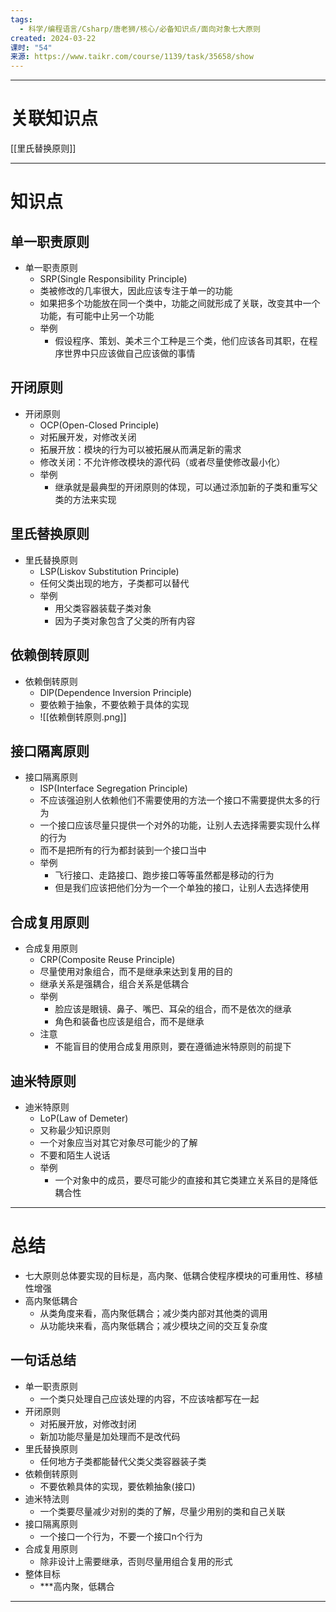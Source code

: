 ```yaml
---
tags:
  - 科学/编程语言/Csharp/唐老狮/核心/必备知识点/面向对象七大原则
created: 2024-03-22
课时: "54"
来源: https://www.taikr.com/course/1139/task/35658/show
---
```


---
# 关联知识点

[[里氏替换原则]]

---
# 知识点

## 单一职责原则

- 单一职责原则
	- SRP(Single Responsibility Principle)
	- 类被修改的几率很大，因此应该专注于单一的功能
	- 如果把多个功能放在同一个类中，功能之间就形成了关联，改变其中一个功能，有可能中止另一个功能
	- 举例
		- 假设程序、策划、美术三个工种是三个类，他们应该各司其职，在程序世界中只应该做自己应该做的事情
## 开闭原则

- 开闭原则
	- OCP(Open-Closed Principle)
	- 对拓展开发，对修改关闭
	- 拓展开放：模块的行为可以被拓展从而满足新的需求
	- 修改关闭：不允许修改模块的源代码（或者尽量使修改最小化）
	- 举例
		- 继承就是最典型的开闭原则的体现，可以通过添加新的子类和重写父类的方法来实现
## 里氏替换原则

- 里氏替换原则
	- LSP(Liskov Substitution Principle)
	- 任何父类出现的地方，子类都可以替代
	- 举例
		- 用父类容器装载子类对象
		- 因为子类对象包含了父类的所有内容
## 依赖倒转原则

- 依赖倒转原则
	- DlP(Dependence Inversion Principle)
	- 要依赖于抽象，不要依赖于具体的实现
	- ![[依赖倒转原则.png]]
## 接口隔离原则

- 接口隔离原则
	- ISP(Interface Segregation Principle)
	- 不应该强迫别人依赖他们不需要使用的方法一个接口不需要提供太多的行为
	- 一个接口应该尽量只提供一个对外的功能，让别人去选择需要实现什么样的行为
	- 而不是把所有的行为都封装到一个接口当中
	- 举例
		- 飞行接口、走路接口、跑步接口等等虽然都是移动的行为
		- 但是我们应该把他们分为一个一个单独的接口，让别人去选择使用
## 合成复用原则

- 合成复用原则
	- CRP(Composite Reuse Principle)
	- 尽量使用对象组合，而不是继承来达到复用的目的
	- 继承关系是强耦合，组合关系是低耦合
	- 举例
		- 脸应该是眼镜、鼻子、嘴巴、耳朵的组合，而不是依次的继承
		- 角色和装备也应该是组合，而不是继承
	- 注意
		- 不能盲目的使用合成复用原则，要在遵循迪米特原则的前提下
## 迪米特原则

- 迪米特原则
	- LoP(Law of Demeter)
	- 又称最少知识原则
	- 一个对象应当对其它对象尽可能少的了解
	- 不要和陌生人说话
	- 举例
		- 一个对象中的成员，要尽可能少的直接和其它类建立关系目的是降低耦合性

---
# 总结

- 七大原则总体要实现的目标是，高内聚、低耦合使程序模块的可重用性、移植性增强
- 高内聚低耦合
	- 从类角度来看，高内聚低耦合；减少类内部对其他类的调用
	- 从功能块来看，高内聚低耦合；减少模块之间的交互复杂度

## 一句话总结

- 单一职责原则
	- 一个类只处理自己应该处理的内容，不应该啥都写在一起
- 开闭原则
	- 对拓展开放，对修改封闭
	- 新加功能尽量是加处理而不是改代码
- 里氏替换原则
	- 任何地方子类都能替代父类父类容器装子类
- 依赖倒转原则
	- 不要依赖具体的实现，要依赖抽象(接口)
- 迪米特法则
	- 一个类要尽量减少对别的类的了解，尽量少用别的类和自己关联
- 接口隔离原则
	- 一个接口一个行为，不要一个接口n个行为
- 合成复用原则
	- 除非设计上需要继承，否则尽量用组合复用的形式
- 整体目标
	- ***高内聚，低耦合

---
